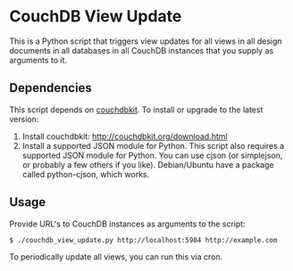 CouchDB View Update
===================

This is a Python script that triggers view updates for all views in all design documents in all databases in all CouchDB instances that you supply as arguments to it.

Dependencies
------------

This script depends on [couchdbkit](http://couchdbkit.org/). To install or upgrade to the latest
version:

1. Install couchdbkit: http://couchdbkit.org/download.html
2. Install a supported JSON module for Python. This script also requires a supported JSON module for Python. You can use
cjson (or simplejson, or probably a few others if you like). Debian/Ubuntu have a package called python-cjson, which works.

Usage
-----

Provide URL's to CouchDB instances as arguments to the script:

    $ ./couchdb_view_update.py http://localhost:5984 http://example.com

To periodically update all views, you can run this via cron.
